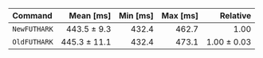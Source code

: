 | Command | Mean [ms] | Min [ms] | Max [ms] | Relative |
|:---|---:|---:|---:|---:|
| `NewFUTHARK` | 443.5 ± 9.3 | 432.4 | 462.7 | 1.00 |
| `OldFUTHARK` | 445.3 ± 11.1 | 432.4 | 473.1 | 1.00 ± 0.03 |
